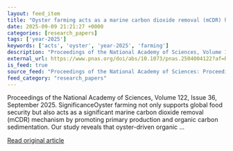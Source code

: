 ```yaml
---
layout: feed_item
title: "Oyster farming acts as a marine carbon dioxide removal (mCDR) hotspot for climate change mitigation"
date: 2025-09-09 21:21:27 +0000
categories: [research_papers]
tags: ['year-2025']
keywords: ['acts', 'oyster', 'year-2025', 'farming']
description: "Proceedings of the National Academy of Sciences, Volume 122, Issue 36, September 2025"
external_url: https://www.pnas.org/doi/abs/10.1073/pnas.2504004122?af=R
is_feed: true
source_feed: "Proceedings of the National Academy of Sciences: Proceedings of the National Academy of Sciences: Table of Contents"
feed_category: "research_papers"
---
```


Proceedings of the National Academy of Sciences, Volume 122, Issue 36, September 2025. SignificanceOyster farming not only supports global food security but also acts as a significant marine carbon dioxide removal (mCDR) mechanism by promoting primary production and organic carbon sedimentation. Our study reveals that oyster-driven organic ...

[Read original article](https://www.pnas.org/doi/abs/10.1073/pnas.2504004122?af=R)
